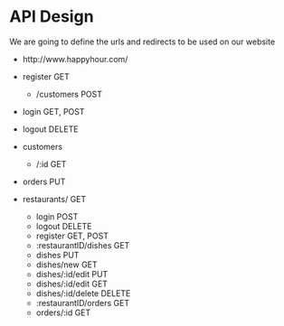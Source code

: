 # API Design
We are going to define the urls and redirects to be used on our website

- http://<span></span>www.<span></span>happyhour.com/
- register GET
  - /customers POST

- login GET, POST

- logout DELETE
  
- customers 
  - /:id GET


- orders PUT


- restaurants/ GET
  - login POST
  - logout DELETE
  - register GET, POST
  - :restaurantID/dishes GET
  - dishes PUT
  - dishes/new GET
  - dishes/:id/edit PUT
  - dishes/:id/edit GET
  - dishes/:id/delete DELETE
  - :restaurantID/orders GET
  - orders/:id GET
